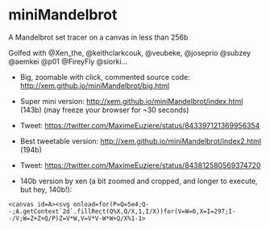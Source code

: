 miniMandelbrot
==

A Mandelbrot set tracer on a canvas in less than 256b

Golfed with @Xen_the, @keithclarkcouk, @veubeke, @joseprio @subzey @aemkei @p01 @FireyFly @siorki...

- Big, zoomable with click, commented source code: http://xem.github.io/miniMandelbrot/big.html

- Super mini version: http://xem.github.io/miniMandelbrot/index.html (143b) (may freeze your browser for ~30 seconds)

- Tweet: https://twitter.com/MaximeEuziere/status/843397121369956354

- Best tweetable version: http://xem.github.io/miniMandelbrot/index2.html (194b)

- Tweet: https://twitter.com/MaximeEuziere/status/843812580569374720

- 140b version by xen (a bit zoomed and cropped, and longer to execute, but hey, 140b!):

````
<canvas id=A><svg onload=for(P=Q=5e4;Q--;A.getContext`2d`.fillRect(Q%X,Q/X,1,I/X))for(V=W=0,X=I=297;I--/V;W=Z+Z+Q/P)Z=V*W,V=V*V-W*W+Q/X%1-1>
````
